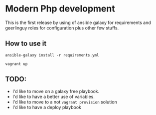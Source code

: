 # Modern Php development

This is the first release by using of ansible galaxy for requirements and geerlinguy roles for configuration plus other few stuffs.


## How to use it

    ansible-galaxy install -r requirements.yml
    
    vagrant up
    
    

## TODO:

- I'd like to move on a galaxy free playbook.
- I'd like to have a better use of variables.
- I'd like to move to a not `vagrant provision` solution
- I'd like to have a deploy playbook
